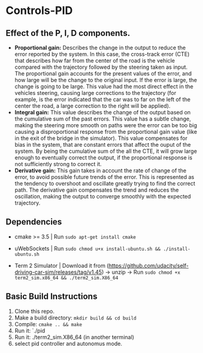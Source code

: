 # Controls-PID

## Effect of the P, I, D components.

* **Proportional gain:** Describes the change in the output to reduce the error reported by the system. In this case, the cross-track error (CTE) that describes how far from the center of the road is the vehicle compared with the trajectory followed by the steering taken as input. The proportional gain accounts for the present values of the error, and how large will be the change to the original input. If the error is large, the change is going to be large. This value had the most direct effect in the vehicles steering, causing large corrections to the trajectory (for example, is the error indicated that the car was to far on the left of the center the road, a large correction to the right will be applied).
* **Integral gain:** This value describes the change of the output based on the cumulative sum of the past errors. This value has a subtle change, making the steering more smooth on paths were the error can be too big causing a disproportional response from the proportional gain value (like in the exit of the bridge in the simulator). This value compensates for bias in the system, that are constant errors that affect the ouput of the system. By being the cumulative sum of the all the CTE, it will grow large enough to eventually correct the output, if the proportional response is not sufficiently strong to correct it.
* **Derivative gain:** This gain takes in account the rate of change of the error, to avoid possible future trends of the error. This is represented as the tendency to overshoot and oscillate greatly trying to find the correct path. The derivative gain compensates the trend and reduces the oscillation, making the output to converge smoothly with the expected trajectory.

## Dependencies

* cmake >= 3.5 | Run `sudo apt-get install cmake`
     
* uWebSockets | Run `sudo chmod u+x install-ubuntu.sh && ./install-ubuntu.sh`

* Term 2 Simulator | Download it from (https://github.com/udacity/self-driving-car-sim/releases/tag/v1.45) -> unzip -> Run `sudo chmod +x term2_sim.x86_64 && ./term2_sim.X86_64`

## Basic Build Instructions

1. Clone this repo.
2. Make a build directory: `mkdir build && cd build`
3. Compile: `cmake .. && make`
4. Run it: `./pid
5. Run it:  ./term2_sim.X86_64  (in another terminal)
6. select pid controller and autonomus mode.
